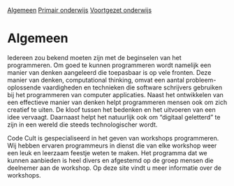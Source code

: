 <html lang="en">

<html>
<head> 
<title>Code Cult website</title> 
</head>

<a href="http://www.github.com">Algemeen</a>
<a href="http://www.github.com">Primair onderwijs</a>
<a href="http://www.github.com">Voortgezet onderwijs</a>

<body>
  <h1>Algemeen</h1>
    <p>
Iedereen zou bekend moeten zijn met de beginselen van het programmeren. Om goed te kunnen programmeren wordt namelijk een manier van denken aangeleerd die toepasbaar is op vele fronten. Deze manier van denken, computational thinking, omvat een aantal probleem-oplossende vaardigheden en technieken die software schrijvers gebruiken bij het programmeren van computer applicaties.
Naast het ontwikkelen van een effectieve manier van denken helpt programmeren mensen ook om zich creatief te uiten. De kloof tussen het bedenken en het uitvoeren van een idee vervaagt. 
Daarnaast helpt het natuurlijk ook om “digitaal geletterd” te zijn in een wereld die steeds technologischer wordt.

Code Cult is gespecialiseerd in het geven van workshops programmeren. Wij hebben ervaren programmeurs in dienst die van elke workshop weer een leuk en leerzaam feestje weten te maken. Het programma dat we kunnen aanbieden is heel divers en afgestemd op de groep mensen die deelnemer aan de workshop. Op deze site vindt u meer informatie over de workshops.
    </p>



</body>
  </html>
